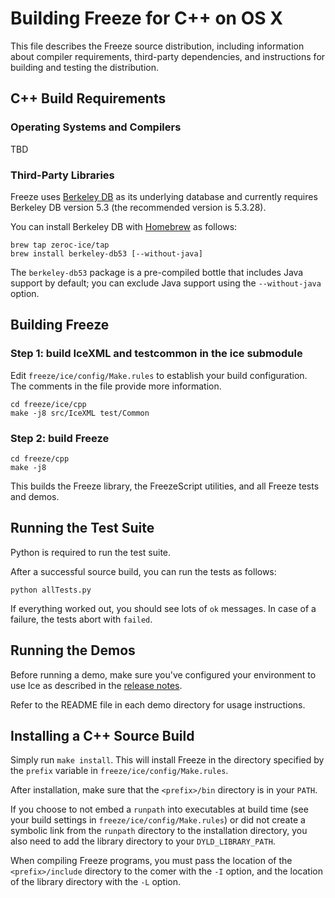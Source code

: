 # Building Freeze for C++ on OS X

This file describes the Freeze source distribution, including information about
compiler requirements, third-party dependencies, and instructions for building
and testing the distribution.

## C++ Build Requirements

### Operating Systems and Compilers

TBD

### Third-Party Libraries

Freeze uses [Berkeley DB][2] as its underlying database and currently requires
Berkeley DB version 5.3 (the recommended version is 5.3.28).

You can install Berkeley DB with [Homebrew][3] as follows:

    brew tap zeroc-ice/tap
    brew install berkeley-db53 [--without-java]

  The `berkeley-db53` package is a pre-compiled bottle that includes Java
  support by default; you can exclude Java support using the `--without-java`
  option.

## Building Freeze

### Step 1: build IceXML and testcommon in the ice submodule

Edit `freeze/ice/config/Make.rules` to establish your build configuration.
The comments in the file provide more information.

    cd freeze/ice/cpp
    make -j8 src/IceXML test/Common

### Step 2: build Freeze

    cd freeze/cpp
    make -j8

This builds the Freeze library, the FreezeScript utilities, and all Freeze
tests and demos.

## Running the Test Suite

Python is required to run the test suite.

After a successful source build, you can run the tests as follows:

    python allTests.py

If everything worked out, you should see lots of `ok` messages. In case of a
failure, the tests abort with `failed`.

## Running the Demos

Before running a demo, make sure you've configured your environment to use Ice
as described in the [release notes][4].

Refer to the README file in each demo directory for usage instructions.

## Installing a C++ Source Build

Simply run `make install`. This will install Freeze in the directory specified by
the `prefix` variable in `freeze/ice/config/Make.rules`.

After installation, make sure that the `<prefix>/bin` directory is in your
`PATH`.

If you choose to not embed a `runpath` into executables at build time (see your
build settings in `freeze/ice/config/Make.rules`) or did not create a symbolic link
from the `runpath` directory to the installation directory, you also need to add the
library directory to your `DYLD_LIBRARY_PATH`.

When compiling Freeze programs, you must pass the location of the
`<prefix>/include` directory to the comer with the `-I` option, and the
location of the library directory with the `-L` option.


[1]: https://doc.zeroc.com/display/Freeze37/Supported+Platforms+for+Freeze+3.7.0
[2]: http://www.oracle.com/us/products/database/berkeley-db/overview/index.htm
[3]: http://brew.sh
[4]: https://doc.zeroc.com/display/Freeze37/Release+Notes
